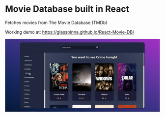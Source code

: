 # Movie Database built in React
Fetches movies from The Movie Database (TMDb)

Working demo at: https://glasspinna.github.io/React-Movie-DB/

![Screenshots](src/screenshot.png)